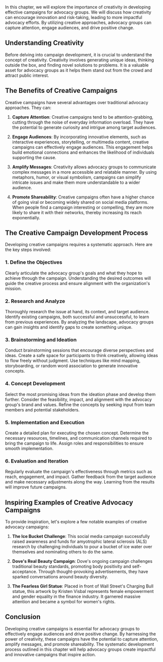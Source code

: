 
In this chapter, we will explore the importance of creativity in developing effective campaigns for advocacy groups. We will discuss how creativity can encourage innovation and risk-taking, leading to more impactful advocacy efforts. By utilizing creative approaches, advocacy groups can capture attention, engage audiences, and drive positive change.

Understanding Creativity
------------------------

Before delving into campaign development, it is crucial to understand the concept of creativity. Creativity involves generating unique ideas, thinking outside the box, and finding novel solutions to problems. It is a valuable asset for advocacy groups as it helps them stand out from the crowd and attract public interest.

The Benefits of Creative Campaigns
----------------------------------

Creative campaigns have several advantages over traditional advocacy approaches. They can:

1. **Capture Attention**: Creative campaigns tend to be attention-grabbing, cutting through the noise of everyday information overload. They have the potential to generate curiosity and intrigue among target audiences.

2. **Engage Audiences**: By incorporating innovative elements, such as interactive experiences, storytelling, or multimedia content, creative campaigns can effectively engage audiences. This engagement helps build emotional connections and enhances the likelihood of individuals supporting the cause.

3. **Amplify Messages**: Creativity allows advocacy groups to communicate complex messages in a more accessible and relatable manner. By using metaphors, humor, or visual symbolism, campaigns can simplify intricate issues and make them more understandable to a wider audience.

4. **Promote Shareability**: Creative campaigns often have a higher chance of going viral or becoming widely shared on social media platforms. When people find a campaign interesting or compelling, they are more likely to share it with their networks, thereby increasing its reach exponentially.

The Creative Campaign Development Process
-----------------------------------------

Developing creative campaigns requires a systematic approach. Here are the key steps involved:

### 1. Define the Objectives

Clearly articulate the advocacy group's goals and what they hope to achieve through the campaign. Understanding the desired outcomes will guide the creative process and ensure alignment with the organization's mission.

### 2. Research and Analyze

Thoroughly research the issue at hand, its context, and target audience. Identify existing campaigns, both successful and unsuccessful, to learn from previous experiences. By analyzing the landscape, advocacy groups can gain insights and identify gaps to create something unique.

### 3. Brainstorming and Ideation

Conduct brainstorming sessions that encourage diverse perspectives and ideas. Create a safe space for participants to think creatively, allowing ideas to flow freely without judgment. Use techniques like mind mapping, storyboarding, or random word association to generate innovative concepts.

### 4. Concept Development

Select the most promising ideas from the ideation phase and develop them further. Consider the feasibility, impact, and alignment with the advocacy group's brand and values. Refine the concepts by seeking input from team members and potential stakeholders.

### 5. Implementation and Execution

Create a detailed plan for executing the chosen concept. Determine the necessary resources, timelines, and communication channels required to bring the campaign to life. Assign roles and responsibilities to ensure smooth implementation.

### 6. Evaluation and Iteration

Regularly evaluate the campaign's effectiveness through metrics such as reach, engagement, and impact. Gather feedback from the target audience and make necessary adjustments along the way. Learning from the results will improve future campaigns.

Inspiring Examples of Creative Advocacy Campaigns
-------------------------------------------------

To provide inspiration, let's explore a few notable examples of creative advocacy campaigns:

1. **The Ice Bucket Challenge**: This social media campaign successfully raised awareness and funds for amyotrophic lateral sclerosis (ALS) research by challenging individuals to pour a bucket of ice water over themselves and nominating others to do the same.

2. **Dove's Real Beauty Campaign**: Dove's ongoing campaign challenges traditional beauty standards, promoting body positivity and self-acceptance. Through thought-provoking advertisements, they have sparked conversations around beauty diversity.

3. **The Fearless Girl Statue**: Placed in front of Wall Street's Charging Bull statue, this artwork by Kristen Visbal represents female empowerment and gender equality in the finance industry. It garnered massive attention and became a symbol for women's rights.

Conclusion
----------

Developing creative campaigns is essential for advocacy groups to effectively engage audiences and drive positive change. By harnessing the power of creativity, these campaigns have the potential to capture attention, amplify messages, and promote shareability. The systematic development process outlined in this chapter will help advocacy groups create impactful and innovative campaigns that inspire action.
